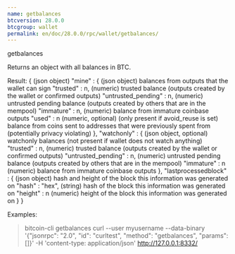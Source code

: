 ```yaml
---
name: getbalances
btcversion: 28.0.0
btcgroup: wallet
permalink: en/doc/28.0.0/rpc/wallet/getbalances/
---
```


getbalances

Returns an object with all balances in BTC.

Result:
{                               (json object)
  "mine" : {                    (json object) balances from outputs that the wallet can sign
    "trusted" : n,              (numeric) trusted balance (outputs created by the wallet or confirmed outputs)
    "untrusted_pending" : n,    (numeric) untrusted pending balance (outputs created by others that are in the mempool)
    "immature" : n,             (numeric) balance from immature coinbase outputs
    "used" : n                  (numeric, optional) (only present if avoid_reuse is set) balance from coins sent to addresses that were previously spent from (potentially privacy violating)
  },
  "watchonly" : {               (json object, optional) watchonly balances (not present if wallet does not watch anything)
    "trusted" : n,              (numeric) trusted balance (outputs created by the wallet or confirmed outputs)
    "untrusted_pending" : n,    (numeric) untrusted pending balance (outputs created by others that are in the mempool)
    "immature" : n              (numeric) balance from immature coinbase outputs
  },
  "lastprocessedblock" : {      (json object) hash and height of the block this information was generated on
    "hash" : "hex",             (string) hash of the block this information was generated on
    "height" : n                (numeric) height of the block this information was generated on
  }
}

Examples:
> bitcoin-cli getbalances 
> curl --user myusername --data-binary '{"jsonrpc": "2.0", "id": "curltest", "method": "getbalances", "params": []}' -H 'content-type: application/json' http://127.0.0.1:8332/


